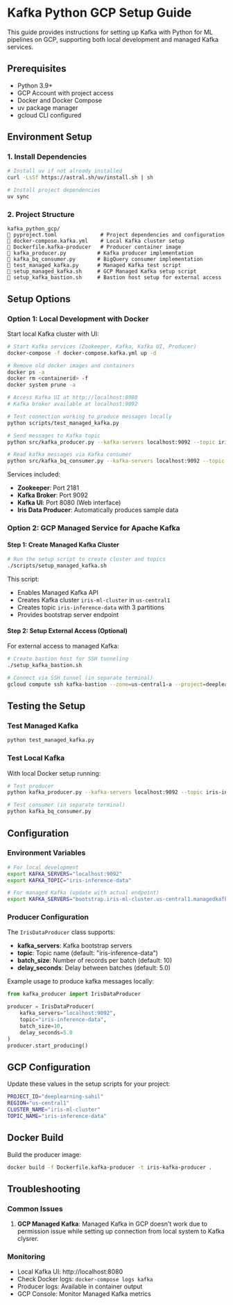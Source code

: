 # Kafka Python GCP Setup Guide

This guide provides instructions for setting up Kafka with Python for ML pipelines on GCP, supporting both local development and managed Kafka services.

## Prerequisites

- Python 3.9+
- GCP Account with project access
- Docker and Docker Compose
- uv package manager
- gcloud CLI configured

## Environment Setup

### 1. Install Dependencies

```bash
# Install uv if not already installed
curl -LsSf https://astral.sh/uv/install.sh | sh

# Install project dependencies
uv sync
```

### 2. Project Structure

```
kafka_python_gcp/
   pyproject.toml              # Project dependencies and configuration
   docker-compose.kafka.yml    # Local Kafka cluster setup
   Dockerfile.kafka-producer   # Producer container image
   kafka_producer.py          # Kafka producer implementation
   kafka_bq_consumer.py       # BigQuery consumer implementation
   test_managed_kafka.py      # Managed Kafka test script
   setup_managed_kafka.sh     # GCP Managed Kafka setup script
   setup_kafka_bastion.sh     # Bastion host setup for external access
```

## Setup Options

### Option 1: Local Development with Docker

Start local Kafka cluster with UI:

```bash
# Start Kafka services (Zookeeper, Kafka, Kafka UI, Producer)
docker-compose -f docker-compose.kafka.yml up -d

# Remove old docker images and containers
docker ps -a
docker rm <containerid> -f
docker system prune -a

# Access Kafka UI at http://localhost:8080
# Kafka broker available at localhost:9092

# Test connection working to produce messages locally
python scripts/test_managed_kafka.py

# Send messages to Kafka topic
python src/kafka_producer.py --kafka-servers localhost:9092 --topic iris-inference-data

# Read kafka messages via Kafka consumer
python src/kafka_bq_consumer.py --kafka-servers localhost:9092 --topic iris-inference-data --project-id deeplearning-sahil --bq-dataset ml_dataset --bq-table iris_data
```

Services included:
- **Zookeeper**: Port 2181
- **Kafka Broker**: Port 9092
- **Kafka UI**: Port 8080 (Web interface)
- **Iris Data Producer**: Automatically produces sample data


### Option 2: GCP Managed Service for Apache Kafka

#### Step 1: Create Managed Kafka Cluster

```bash
# Run the setup script to create cluster and topics
./scripts/setup_managed_kafka.sh
```

This script:
- Enables Managed Kafka API
- Creates Kafka cluster `iris-ml-cluster` in `us-central1`
- Creates topic `iris-inference-data` with 3 partitions
- Provides bootstrap server endpoint

#### Step 2: Setup External Access (Optional)

For external access to managed Kafka:

```bash
# Create bastion host for SSH tunneling
./setup_kafka_bastion.sh

# Connect via SSH tunnel (in separate terminal)
gcloud compute ssh kafka-bastion --zone=us-central1-a --project=deeplearning-sahil -- -L 9092:bootstrap.iris-ml-cluster.us-central1.managedkafka.deeplearning-sahil.cloud.goog:9092 -N
```

## Testing the Setup

### Test Managed Kafka

```bash
python test_managed_kafka.py
```

### Test Local Kafka

With local Docker setup running:

```bash
# Test producer
python kafka_producer.py --kafka-servers localhost:9092 --topic iris-inference-data

# Test consumer (in separate terminal)
python kafka_bq_consumer.py
```

## Configuration

### Environment Variables

```bash
# For local development
export KAFKA_SERVERS="localhost:9092"
export KAFKA_TOPIC="iris-inference-data"

# For managed Kafka (update with actual endpoint)
export KAFKA_SERVERS="bootstrap.iris-ml-cluster.us-central1.managedkafka.deeplearning-sahil.cloud.goog:9092"
```

### Producer Configuration

The `IrisDataProducer` class supports:
- **kafka_servers**: Kafka bootstrap servers
- **topic**: Topic name (default: "iris-inference-data")
- **batch_size**: Number of records per batch (default: 10)
- **delay_seconds**: Delay between batches (default: 5.0)

Example usage to produce kafka messages locally:
```python
from kafka_producer import IrisDataProducer

producer = IrisDataProducer(
    kafka_servers="localhost:9092",
    topic="iris-inference-data",
    batch_size=10,
    delay_seconds=5.0
)
producer.start_producing()
```

## GCP Configuration

Update these values in the setup scripts for your project:

```bash
PROJECT_ID="deeplearning-sahil"
REGION="us-central1"
CLUSTER_NAME="iris-ml-cluster"
TOPIC_NAME="iris-inference-data"
```

## Docker Build

Build the producer image:

```bash
docker build -f Dockerfile.kafka-producer -t iris-kafka-producer .
```

## Troubleshooting

### Common Issues

1. **GCP Managed Kafka**: Managed Kafka in GCP doesn't work due to permission issue while setting up connection from local system to Kafka clysrer.

### Monitoring

- Local Kafka UI: http://localhost:8080
- Check Docker logs: `docker-compose logs kafka`
- Producer logs: Available in container output
- GCP Console: Monitor Managed Kafka metrics